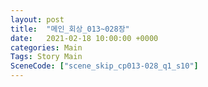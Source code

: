 ```yaml
---
layout: post
title:  "메인_회상_013~028장"
date:   2021-02-18 10:00:00 +0000
categories: Main
Tags: Story Main
SceneCode: ["scene_skip_cp013-028_q1_s10"]
---
```

